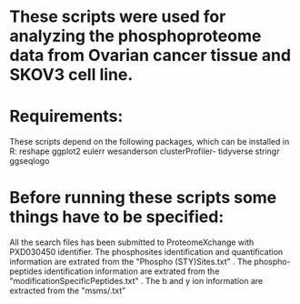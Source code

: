 # These scripts were used for analyzing the phosphoproteome data from Ovarian cancer tissue and SKOV3 cell line.


# Requirements:
These scripts depend on the following packages, which can be installed in R:
reshape
ggplot2
eulerr
wesanderson
clusterProfiler-
tidyverse
stringr
ggseqlogo



# Before running these scripts some things have to be specified:
All the search files has been submitted to ProteomeXchange with PXD030450 identifier. 
The phosphosites identification and quantification information are extrated from the "Phospho (STY)Sites.txt" .
The phospho-peptides identification information are extrated from the "modificationSpecificPeptides.txt" .
The b and y ion information are extracted from the "msms/.txt"
